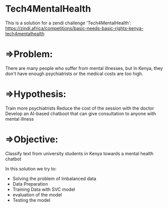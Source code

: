 # Tech4MentalHealth
This is a solution for a zendi challenge 'Tech4MentalHealth': https://zindi.africa/competitions/basic-needs-basic-rights-kenya-tech4mentalhealth

# =>Problem:
There are many people who suffer from mental illnesses, but In Kenya, they don't have enough psychiatrists or the medical costs are too high.
# =>Hypothesis:
Train more psychiatrists
Reduce the cost of the session with the doctor
Develop an AI-based chatboot that can give consultation to anyone with mental illness
# =>Objective:
Classify text from university students in Kenya towards a mental health chatbot

In this solution we try to:
* Solving the problem of Imbalanced data
* Data Preparation
* Training Data with SVC model 
* evaluation of the model
* Testing the model

